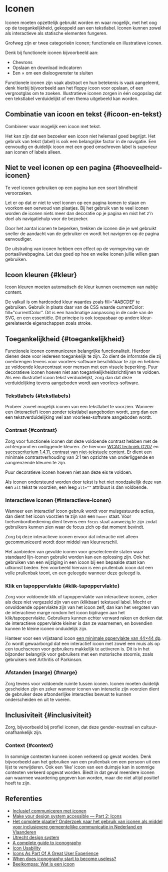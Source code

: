 # Iconen

Iconen moeten opzettelijk gebruikt worden en waar mogelijk, met het oog op de toegankelijkheid, gekoppeld aan een tekstlabel. Iconen kunnen zowel als interactieve als statische elementen fungeren.

Grofweg zijn er twee categorieën iconen; functionele en illustratieve iconen.

Denk bij functionele iconen bijvoorbeeld aan:

- Chevrons
- Opslaan en download indicatoren
- Een × om een dialoogvenster te sluiten

Functionele iconen zijn vaak abstract en hun betekenis is vaak aangeleerd, denk hierbij bijvoorbeeld aan het floppy icoon voor opslaan, of een vergrootglas om te zoeken. Illustratieve iconen zorgen in één oogopslag dat een tekstlabel verduidelijkt of een thema uitgebeeld kan worden.

## Combinatie van icoon en tekst {#icoon-en-tekst}

Combineer waar mogelijk een icoon met tekst.

Het kan zijn dat een bezoeker een icoon niet helemaal goed begrijpt. Het gebruik van tekst (label) is ook een belangrijke factor in de navigatie. Een eenvoudig en duidelijk icoon met een goed omschreven label is superieur aan iconen of labels alleen.

## Niet te veel iconen op een pagina {#hoeveelheid-iconen}

Te veel iconen gebruiken op een pagina kan een soort blindheid veroorzaken.

Let er op dat er niet te veel iconen op een pagina komen te staan en voorkom een oerwoud van plaatjes. Bij het gebruik van te veel iconen worden de iconen niets meer dan decoratie op je pagina en mist het z’n doel als navigatiehulp voor de bezoeker.

Door het aantal iconen te beperken, trekken de iconen die je wel gebruikt sneller de aandacht van de gebruiker en wordt het navigeren op de pagina eenvoudiger.

De uitstraling van iconen hebben een effect op de vormgeving van de portaal/webpagina. Let dus goed op hoe en welke iconen jullie willen gaan gebruiken.

## Icoon kleuren {#kleur}

Icoon kleuren moeten automatisch de kleur kunnen overnemen van nabije content.

De valkuil is om hardcoded kleur waardes zoals fill="#ABCDEF te gebruiken. Gebruik in plaats daar van de CSS waarde currentColor: fill="currentColor". Dit is een handmatige aanpassing in de code van de SVG, en een essentiële. Dit principe is ook toepasbaar op andere kleur-gerelateerde eigenschappen zoals stroke.

## Toegankelijkheid {#toegankelijkheid}

Functionele iconen communiceren belangrijke functionaliteit. Hierdoor dienen deze voor iedereen toegankelijk te zijn. Zo dient de informatie die zij overbrengen tevens voor voorlees-software beschikbaar te zijn en hebben ze voldoende kleurcontrast voor mensen met een visuele beperking. Puur decoratieve iconen hoeven niet aan toegankelijkheidsrichtlijnen te voldoen. Als een illustratief icoon tekst verduidelijkt, zorg dan dat deze verduidelijking tevens aangeboden wordt aan voorlees-software.

### Tekstlabels {#tekstlabels}

Probeer zoveel mogelijk iconen van een tekstlabel te voorzien. Wanneer een (interactief) icoon zonder tekstlabel aangeboden wordt, zorg dan een een tekstverduidelijking wel aan voorlees-software aangeboden wordt.

### Contrast {#contrast}

Zorg voor functionele iconen dat deze voldoende contrast hebben met de achtergrond en omliggende kleuren. Zie hiervoor [WCAG techniek G207](https://www.w3.org/WAI/WCAG21/Techniques/general/G207) en [succescriterium 1.4.11, contrast van niet-tekstuele content](https://www.w3.org/Translations/WCAG21-nl/#contrast-van-niet-tekstuele-content). Er dient een minimale contrastverhouding van 3:1 ten opzichte van onderliggende en aangrenzende kleuren te zijn.

Puur decoratieve iconen hoeven niet aan deze eis te voldoen.

Als iconen ondersteund worden door tekst is het niet noodzakelijk deze van een `alt` tekst te voorzien, een leeg `alt=""` attribuut is dan voldoende.

### Interactieve iconen {#interactieve-iconen}

Wanneer een interactief icoon gebruik wordt voor muisgestuurde acties, dan dient het icoon voorzien te zijn van een `hover` staat. Voor toetsenbordbediening dient tevens een `focus` staat aanwezig te zijn zodat gebruikers kunnen zien waar de focus zich op dat moment bevindt.

Zorg bij deze interactieve iconen ervoor dat interactie niet alleen gecommuniceerd wordt door middel van kleurverschil.

Het aanbieden van gevulde iconen voor geselecteerde staten waar standaard lijn-iconen gebruikt worden kan een oplossing zijn. Ook het gebruiken van een wijziging in een icoon bij een bepaalde staat kan uitkomst bieden. Een voorbeeld hiervan is een prullenbak icoon dat een volle prullenbak toont, en een geleegde wanneer deze geleegd is.

### Klik en tapoppervlakte {#klik-tapoppervlakte}

Zorg voor voldoende klik of tapoppervlakte van interactieve iconen, zeker als deze niet vergezeld zijn van een (klikbaar) tekstueel label. Mocht er onvoldoende oppervlakte zijn van het icoon zelf, dan kan het vergoten van de interactieve marge rondom het icoon bijdragen aan het klik/tapoppervlakte. Gebruikers kunnen echter verward raken en denken dat de interactieve oppervlakte kleiner is dan ze waarnemen, en bovendien kunnen té kleine iconen onduidelijk zijn.

Hanteer voor een vrijstaand icoon [een minimale oppervlakte van 44×44 dp](https://www.w3.org/WAI/WCAG21/Understanding/target-size.html). Zo wordt gewaarborgd dat een interactief icoon met zowel een muis als op een touchscreen voor gebruikers makkelijk te activeren is. Dit is in het bijzonder belangrijk voor gebruikers met een motorische stoornis, zoals gebruikers met Arthritis of Parkinson.

### Afstanden (marge) {#marge}

Zorg tevens voor voldoende ruimte tussen iconen. Iconen moeten duidelijk gescheiden zijn en zeker wanneer iconen van interactie zijn voorzien dient de gebruiker deze afzonderlijke interacties bewust te kunnen onderscheiden en uit te voeren.

## Inclusiviteit {#inclusiviteit}

Zorg, bijvoorbeeld bij profiel iconen, dat deze gender-neutraal en cultuur-onafhankelijk zijn.

### Context {#context}

In sommige contexten kunnen iconen verkeerd op gevat worden. Denk bijvoorbeeld aan het gebruiken van een prullenbak om een persoon uit een lijst te verwijderen. Ook een ‘like’ icoon van een duimpje kan in sommige contexten verkeerd opgevat worden. Biedt in dat geval meerdere iconen aan waarmee waardering gegeven kan worden, maar die niet altijd positief hoeft te zijn.

## Referenties

- [Inclusief communiceren met iconen](https://directduidelijk.gebruikercentraal.nl/terugkijken-webinars/inclusief-communiceren-met-iconen/)
- [Make your design system accessible — Part 2: Icons](https://uxdesign.cc/make-your-design-system-accessible-part-2-icons-f3f7bd0b4b5a)
- [Het complete plaatje? Onderzoek naar het gebruik van iconen als middel voor inclusievere gemeentelijke communicatie in Nederland en Vlaanderen](https://taalunie.org/publicaties/204/onderzoek-naar-het-gebruik-van-iconen-als-middel-voor-inclusievere-gemeentelijke-communicatie-in-nederland-en-vlaanderen)
- [Utrecht design system](https://nl-design-system.github.io/utrecht/storybook/?path=/docs/utrecht-iconen--iconen)
- [A complete guide to iconography](https://www.designsystems.com/iconography-guide/)
- [Icon Usability](https://www.nngroup.com/articles/icon-usability/)
- [Icons As Part Of A Great User Experience](https://www.smashingmagazine.com/2016/10/icons-as-part-of-a-great-user-experience/)
- [When does iconography start to become useless?](https://uxdesign.cc/crimes-of-ux-3-useless-iconography-5bf06ef9fed)
- [Beelkompas: Wat is een icoon](https://www.beeldkompas.nl/kennisbank/wat-is-een-icoon)
